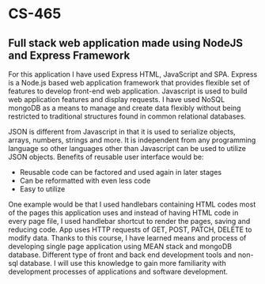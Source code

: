 # CS-465
## Full stack web application made using NodeJS and Express Framework
For this application I have used Express HTML, JavaScript and SPA. Express is a Node.js based web application framework that provides flexible set of features to develop front-end web application. Javascript is used to build web application features and display requests. I have used NoSQL mongoDB as a means to manage and create data flexibly without being restricted to traditional structures found in common relational databases.

JSON is different from Javascript in that it is used to serialize objects, arrays, numbers, strings and more. It is independent from any programming language so other languages other than Javascript can be used to utilize JSON objects. Benefits of reusable user interface would be:
- Reusable code can be factored and used again in later stages
- Can be reformatted with even less code
- Easy to utilize

One example would be that I used handlebars containing HTML codes most of the pages this application uses and instead of having HTML code in every page file, I used handlebar shortcut to render the pages, saving and reducing code.
App uses HTTP requests of GET, POST, PATCH, DELETE to modify data.
Thanks to this course, I have learned means and process of developing single page application using MEAN stack and mongoDB database. Different type of front and back end development tools and non-sql database. I will use this knowledge to gain more familiarity with development processes of applications and software development.
